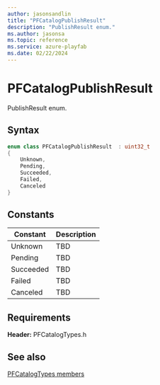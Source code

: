 ```yaml
---
author: jasonsandlin
title: "PFCatalogPublishResult"
description: "PublishResult enum."
ms.author: jasonsa
ms.topic: reference
ms.service: azure-playfab
ms.date: 02/22/2024
---
```


# PFCatalogPublishResult  

PublishResult enum.    

## Syntax  
  
```cpp
enum class PFCatalogPublishResult  : uint32_t  
{  
    Unknown,  
    Pending,  
    Succeeded,  
    Failed,  
    Canceled  
}  
```  
  
## Constants  
  
| Constant | Description |
| --- | --- |
| Unknown | TBD   |  
| Pending | TBD   |  
| Succeeded | TBD   |  
| Failed | TBD   |  
| Canceled | TBD   |  
  
  
## Requirements  
  
**Header:** PFCatalogTypes.h
  
## See also  
[PFCatalogTypes members](../pfcatalogtypes_members.md)  

  
  
